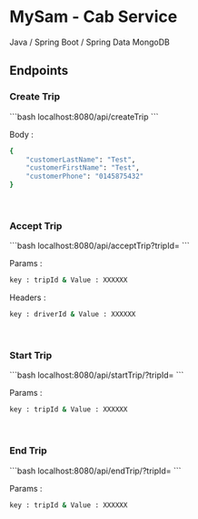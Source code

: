<h1>MySam - Cab Service</h1>

Java / Spring Boot / Spring Data
MongoDB

<h2>Endpoints</h2>

<h3>Create Trip</h3>
```bash
localhost:8080/api/createTrip
```

Body :
```bash
{
    "customerLastName": "Test",
    "customerFirstName": "Test",
    "customerPhone": "0145875432"
}
```
<br/>

<h3>Accept Trip</h3>
```bash
localhost:8080/api/acceptTrip?tripId=
```

Params :
```bash
key : tripId & Value : XXXXXX
```

Headers :
```bash
key : driverId & Value : XXXXXX
```

<br/>

<h3>Start Trip</h3>
```bash
localhost:8080/api/startTrip/?tripId=
```

Params :
```bash
key : tripId & Value : XXXXXX
```

<br/>

<h3>End Trip</h3>
```bash
localhost:8080/api/endTrip/?tripId=
```

Params :
```bash
key : tripId & Value : XXXXXX
```
